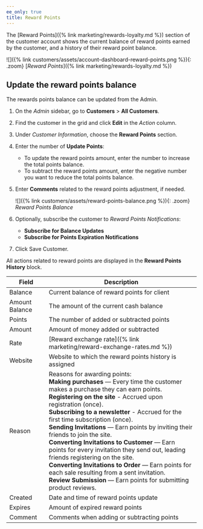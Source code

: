 ```yaml
---
ee_only: true
title: Reward Points
---
```


The [Reward Points]({% link marketing/rewards-loyalty.md %}) section of the customer account shows the current balance of reward points earned by the customer, and a history of their reward point balance.

![]({% link customers/assets/account-dashboard-reward-points.png %}){: .zoom}
[_Reward Points_]({% link marketing/rewards-loyalty.md %})

## Update the reward points balance

The rewards points balance can be updated from the Admin.

1. On the _Admin_ sidebar, go to **Customers** > **All Customers**.

1. Find the customer in the grid and click **Edit** in the _Action_ column.

1. Under _Customer Information_, choose the **Reward Points** section.

1. Enter the number of **Update Points**:

    - To update the reward points amount, enter the number to increase the total points balance.
    - To subtract the reward points amount, enter the negative number you want to reduce the total points balance.

1. Enter **Comments** related to the reward points adjustment, if needed.

    ![]({% link customers/assets/reward-points-balance.png %}){: .zoom}
    _Reward Points Balance_

1. Optionally, subscribe the customer to _Reward Points Notifications_:

    - **Subscribe for Balance Updates**
    - **Subscribe for Points Expiration Notifications**

1. Click <span class="btn">Save Customer</span>.

All actions related to reward points are displayed in the **Reward Points History** block.

|Field|Description|
|--- |--- |
|Balance|Current balance of reward points for client|
|Amount Balance|The amount of the current cash balance|
|Points|The number of added or subtracted points|
|Amount|Amount of money added or subtracted|
|Rate|[Reward exchange rate]({% link marketing/reward-exchange-rates.md %})|
|Website|Website to which the reward points history is assigned|
|Reason|Reasons for awarding points:<br>**Making purchases** — Every time the customer makes a purchase they can earn points.<br>**Registering on the site** - Accrued upon registration (once).<br>**Subscribing to a newsletter** - Accrued for the first time subscription (once).<br>**Sending Invitations** — Earn points by inviting their friends to join the site.<br>**Converting Invitations to Customer** — Earn points for every invitation they send out, leading friends registering on the site.<br>**Converting Invitations to Order** — Earn points for each sale resulting from a sent invitation.<br>**Review Submission** — Earn points for submitting product reviews.|
|Created|Date and time of reward points update|
|Expires|Amount of expired reward points|
|Comment|Comments when adding or subtracting points|
